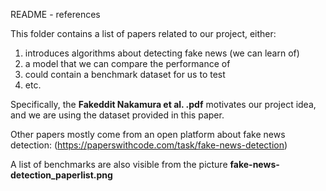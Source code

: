 README - references

This folder contains a list of papers related to our project, either:
1. introduces algorithms about detecting fake news (we can learn of)
2. a model that we can compare the performance of 
3. could contain a benchmark dataset for us to test
4. etc. 

Specifically, the **Fakeddit Nakamura et al. .pdf** motivates our project idea,
and we are using the dataset provided in this paper. 

Other papers mostly come from an open platform about fake news detection:
(https://paperswithcode.com/task/fake-news-detection) 

A list of benchmarks are also visible from the picture **fake-news-detection_paperlist.png**